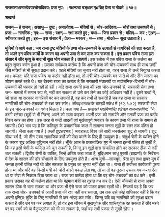 **राजन्नसाध्वमात्येवयश्चोरादिवय: प्रजा नृप: ।** **रक्षन्यथा बङ्क्षल गृöन्निह प्रेत्य च मोदते ॥ १७॥** 

**शब्दार्थ** 

**राजन्—** **हे राजन्** **; असाधु—** **दुष्ट** **; अमात्येवय:—** **मंत्रियों से** **; चोर-आदिवय:—** **चोरों तथा उचक्कों से** **; प्रजा:—** **नागरिक** **; नृप:—** **राजा** **; रक्षन्—** **रक्षा करते हुए** **; यथा—** **जिस प्रकार से** **; बलिम्—** **कर** **; गृöन्—** **स्वीकार करते हुए** **; इह—** **इस संसार में** **; प्रेत्य—** **मरकर** **; च—** **तथा** **; मोदते—** **सुख उठाता है।** **.** 

**मुनियों ने आगे कहा : जब राजा दुष्ट मंत्रियों के तथा चोर-उचक्कों के उत्पातों से नागरिकों** **की रक्षा करता है, तो अपने इन पवित्र कार्यों के कारण वह अपनी प्रजा से कर प्राप्त कर सकता** **है। इस प्रकार पवित्र राजा इस संसार में और मृत्यु के बाद भी सुख भोग सकता है।** **तात्पर्य :** इस श्लोक में एक पवित्र राजा के कर्तव्य का बहुत सुन्दर वर्णन हुआ है। उसका सर्वप्रथम कर्तव्य है कि अपनी प्रजा को चोर-उचक्कों साथ ही साथ उन्हीं जैसे मंत्रियों से भी सुरक्षा प्रदान करे। पहले मंत्रियों का चुनाव नहीं होता था, वरन् राजा ही उन्हें नियुक्त करता था। फलत: यदि राजा पवित्र या कठोर नहीं होता था, तो मंत्री चोर-उचक्के बन जाते थे और दीन जनता का शोषण करते रहते थे। यह देखना राजा का कर्तव्य है कि सरकारी मंत्रालयों या सार्वजनिक-विभागों में चोर-उचक्कों की भरमार तो नहीं हो रही। यदि राजा अपनी प्रजा की रक्षा चोर-उचक्कों से, सरकारी सेवा तथा जन- मामलों में समान रूप से, नहीं कर सकता तो उसे कर लेने का कोई अधिकार नहीं है। दूसरे शब्दों में, जो राजा या सरकार नागरिकों पर कर लगाती है, वह कर तभी ले सकती है जब वह राजा या सरकार नागरिकों की चोर-उचक्कों से रक्षा कर सके। *श्रीमद्भागवत* के बारहवें स्कंध में (१२.१.४२) सरकारी सेवा के इन चोर-उचक्कों का वर्णन मिलता है। कहा गया है— *प्रजास्ते भक्षयिष्यन्ति श्लेच्छा राजन्यरूपिण:* ''ये दश्भी श्लेच्छ (शूद्रों से भी निश्न) अपने को राजा कहकर अपनी प्रजा को सतायेंगे और उनकी प्रजा का बर्ताव निश्न स्तर का होगा। इस तरह से गन्दी आदतों एवं मूर्खतापूर्ण व्यवहार के कारण प्रजा भी राजा के समान हो जायगी।ÓÓ भाव यह है कि कलियुग के प्रजातांत्रिक काल में सामान्य जनता शूद्रों के स्तर तक पतित हो जायगी। जैसा कहा गया है ( *कलौ शूद्रसश्भव:* ) व्यवहारत: विश्व की सारी जनसंलया शूद्र हो जायगी। शूद्र चौथा वर्ग है, जो तीन उच्च सामाजिक वर्णों की सेवा करने के लिए ही उपयुक्त है। चतुर्थ श्रेणी के व्यक्ति होने के कारण शूद्र अधिक बुद्धिमान नहीं होते। चूँकि आज के प्रजातांत्रिक युग में जनता इतनी पतित हो चुकी है कि वह इसी श्रेणी के व्यकि्त को चुन सकती है, किन्तु इन शूद्रों द्वारा संचालित होने पर सरकार ठीक से नहीं चल सकती। द्वितीय श्रेणी के व्यक्ति, जिन्हें क्षत्रिय कहा जाता है, बुदि्धमान साधु पुरुषों (ब्राह्मणों) के निर्देशन में देश के शासन की डोर सँभालने के लिए उपयुक्त होते हैं। अन्य युगों—सत्ययुग, त्रेता युग तथा द्वापर युग में जनता इतनी पतित नहीं थी और सरकार के प्रमुख का चुनाव नहीं होता था। राजा ही सर्वोच्च कार्यकारी पुरुष होता था और यदि वह किसी मंत्री को चोरी करते पकड़ लेता था, तो या तो वह तुरन्त उसका वध करवा देता था या सेवा से निकाल दिया जाता था। राजा का कर्तव्य होता था कि वह चोर-उचक्कों का वध करे। इसी प्रकार उसका यह भी कर्तव्य होता था कि बेईमान मंत्री का तुरन्त वध कर दे। ऐसी चौकसी से राजा अपना शासन ठीक से चला सकता था और प्रजा भी ऐसे राजा को पाकर प्रसन्न रहती थी। निष्कर्ष यह है कि जब तक राजा चोर- उचक्कों से अपनी प्रजा की रक्षा नहीं कर सकता, तब तक उसे कोई अधिकार नहीं है कि वह अपनी इन्द्रिय-तुष्टि के लिए नागरिकों से कर-संग्रह कर सके। किन्तु यदि वह नागरिकों को सुरक्षा प्रदान करता है और उन पर कर लगाता है, तो वह इस जीवन में सुखपूर्वक और शान्तिपूर्वक रह सकता है और मरने पर वह स्वर्ग को या वैकुण्ठलोक को भी जा सकता है, जहाँ वह सभी प्रकार से सुखी रहेगा।  